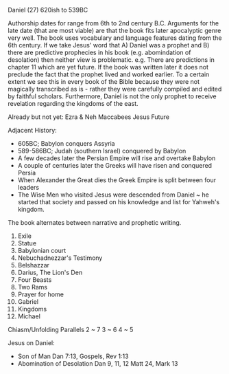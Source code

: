 Daniel (27)
620ish to 539BC


Authorship dates for range from 6th to 2nd century B.C.
Arguments for the late date (that are most viable) are that the book fits later apocalyptic genre very well.
The book uses vocabulary and language features dating from the 6th century.
If we take Jesus' word that A) Daniel was a prophet and B) there are predictive prophecies in his book (e.g. abomindation of desolation) then neither view is problematic.
e.g. There are predictions in chapter 11 which are yet future.
If the book was written later it does not preclude the fact that the prophet lived and worked earlier.
To a certain extent we see this in every book of the Bible because they were not magically transcribed as is - rather they were carefully compiled and edited by faithful scholars.
Furthermore, Daniel is not the only prophet to receive revelation regarding the kingdoms of the east.

Already but not yet:
Ezra & Neh
Maccabees
Jesus
Future


Adjacent History:
* 605BC; Babylon conquers Assyria
* 589-586BC; Judah (southern Israel) conquered by Babylon
* A few decades later the Persian Empire will rise and overtake Babylon
* A couple of centuries later the Greeks will have risen and conquered Persia
* When Alexander the Great dies the Greek Empire is split between four leaders
* The Wise Men who visited Jesus were descended from Daniel ~ he started that society and passed on his knowledge and list for Yahweh's kingdom.


The book alternates between narrative and prophetic writing.
1. Exile
2. Statue
3. Babylonian court
4. Nebuchadnezzar's Testimony
5. Belshazzar
6. Darius, The Lion's Den
7. Four Beasts
8. Two Rams
9. Prayer for home
10. Gabriel
11. Kingdoms
12. Michael


Chiasm/Unfolding Parallels
2 ~ 7
3 ~ 6
4 ~ 5


Jesus on Daniel:
- Son of Man
  Dan 7:13, Gospels, Rev 1:13
- Abomination of Desolation
  Dan 9, 11, 12
  Matt 24, Mark 13
